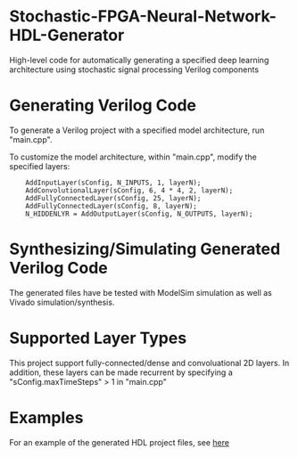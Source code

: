 # Stochastic-FPGA-Neural-Network-HDL-Generator
High-level code for automatically generating a specified deep learning architecture using stochastic signal processing Verilog components

# Generating Verilog Code

To generate a Verilog project with a specified model architecture, run "main.cpp".

To customize the model architecture, within "main.cpp", modify the specified layers:

    	AddInputLayer(sConfig, N_INPUTS, 1, layerN);
        AddConvolutionalLayer(sConfig, 6, 4 * 4, 2, layerN);
        AddFullyConnectedLayer(sConfig, 25, layerN);
        AddFullyConnectedLayer(sConfig, 8, layerN);
        N_HIDDENLYR = AddOutputLayer(sConfig, N_OUTPUTS, layerN);

# Synthesizing/Simulating Generated Verilog Code

The generated files have be tested with ModelSim simulation as well as Vivado simulation/synthesis.


# Supported Layer Types

This project support fully-connected/dense and convoluational 2D layers. In addition, these layers can be made recurrent by specifying a "sConfig.maxTimeSteps" > 1 in "main.cpp"

# Examples

For an example of the generated HDL project files, see [here](https://github.com/cceroici/Stochastic-Neural-Network.git)




